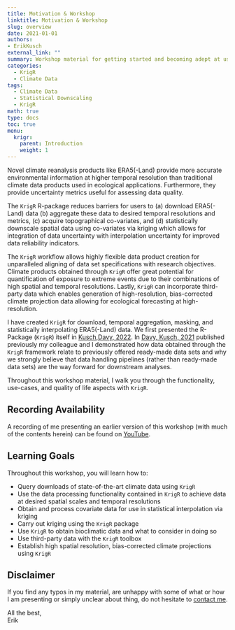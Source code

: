 ```yaml
---
title: Motivation & Workshop
linktitle: Motivation & Workshop
slug: overview
date: 2021-01-01
authors:
- ErikKusch
external_link: ""
summary: Workshop material for getting started and becoming adept at using the `R` Package `KrigR`.
categories:
  - KrigR
  - Climate Data
tags:
  - Climate Data
  - Statistical Downscaling
  - KrigR
math: true
type: docs
toc: true 
menu:
  krigr:
    parent: Introduction
    weight: 1
---
```


Novel climate reanalysis products like ERA5(-Land) provide more accurate environmental information at higher temporal resolution than traditional climate data products used in ecological applications. Furthermore, they provide uncertainty metrics useful for assessing data quality.

The `KrigR` R-package reduces barriers for users to (a) download ERA5(-Land) data (b) aggregate these data to desired temporal resolutions and metrics, (c) acquire topographical co-variates, and (d) statistically downscale spatial data using co-variates via kriging which allows for integration of data uncertainty with interpolation uncertainty for improved data reliability indicators.

The `KrigR` workflow allows highly flexible data product creation for unparalleled aligning of data set specifications with research objectives. Climate products obtained through `KrigR` offer great potential for quantification of exposure to extreme events due to their combinations of high spatial and temporal resolutions. Lastly, `KrigR` can incorporate third-party data which enables generation of high-resolution, bias-corrected climate projection data allowing for ecological forecasting at high-resolution.

I have created `KrigR` for download, temporal aggregation, masking, and statistically interpolating ERA5(-Land) data. We first presented the R-Package (`KrigR`) itself in [Kusch,Davy, 2022](https://doi.org/10.1088/1748-9326/ac48b3). In [Davy, Kusch, 2021](https://doi.org/10.1088/1748-9326/ac39bf) published previously my colleague and I demonstrated how data obtained through the `KrigR` framework relate to previously offered ready-made data sets and why we strongly believe that data handling pipelines (rather than ready-made data sets) are the way forward for downstream analyses.

Throughout this workshop material, I walk you through the functionality, use-cases, and quality of life aspects with `KrigR`.


## Recording Availability
A recording of me presenting an earlier version of this workshop (with much of the contents herein) can be found on [YouTube](https://www.youtube.com/watch?v=wwb107L4wVw&ab_channel=ErikKusch).

## Learning Goals

Throughout this workshop, you will learn how to:  

- Query downloads of state-of-the-art climate data using `KrigR`  
- Use the data processing functionality contained in `KrigR` to achieve data at desired spatial scales and temporal resolutions  
- Obtain and process covariate data for use in statistical interpolation via kriging  
- Carry out kriging using the `KrigR` package  
- Use `KrigR` to obtain bioclimatic data and what to consider in doing so  
- Use third-party data with the `KrigR` toolbox  
- Establish high spatial resolution, bias-corrected climate projections using `KrigR`


## Disclaimer

If you find any typos in my material, are unhappy with some of what or how I am presenting or simply unclear about thing, do not hesitate to [contact me](/about/#contact).

All the best,  
Erik
